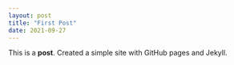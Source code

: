 ```yaml
---
layout: post
title: "First Post"
date: 2021-09-27
---
```


This is a **post**. Created a simple site with GitHub pages and Jekyll. 
